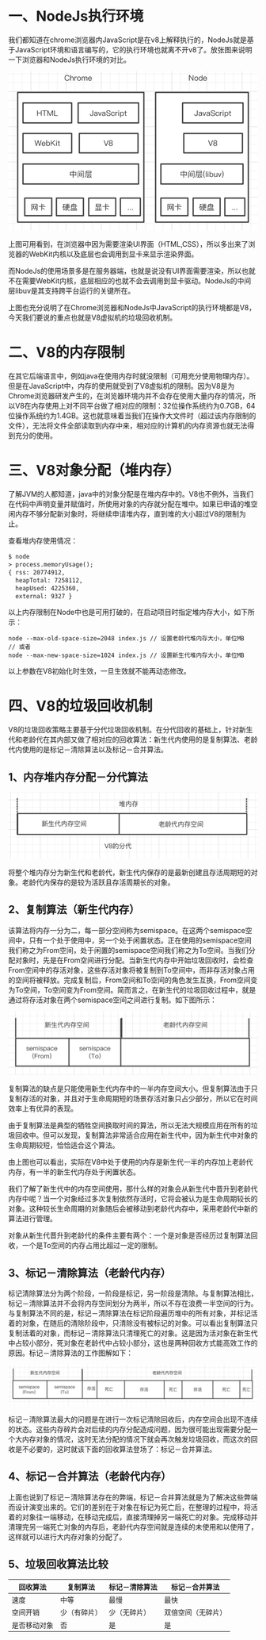 # 一、NodeJs执行环境

我们都知道在chrome浏览器内JavaScript是在v8上解释执行的，NodeJs就是基于JavaScript环境和语言编写的，它的执行环境也就离不开v8了。放张图来说明一下浏览器和NodeJs执行环境的对比。

![Chrome浏览器和Node的组件构成对比](https://raw.githubusercontent.com/Qbian61/Qbian61.github.io/master/resource/nodejs-v8-gc/Chrome%E6%B5%8F%E8%A7%88%E5%99%A8%E5%92%8CNode%E7%9A%84%E7%BB%84%E4%BB%B6%E6%9E%84%E6%88%90.png)

上图可用看到，在浏览器中因为需要渲染UI界面（HTML,CSS），所以多出来了浏览器的WebKit内核以及底层也会调用到显卡来显示渲染界面。

而NodeJs的使用场景多是在服务器端，也就是说没有UI界面需要渲染，所以也就不在需要WebKit内核，底层相应的也就不会去调用到显卡驱动。NodeJs的中间层libuv是其支持跨平台运行的关键所在。

上图也充分说明了在Chrome浏览器和NodeJs中JavaScript的执行环境都是V8，今天我们要说的重点也就是V8虚拟机的垃圾回收机制。


# 二、V8的内存限制

在其它后端语言中，例如java在使用内存时就没限制（可用充分使用物理内存）。但是在JavaScript中，内存的使用就受到了V8虚拟机的限制。因为V8是为Chrome浏览器研发产生的，在浏览器环境内并不会存在使用大量内存的情况，所以V8在内存使用上对不同平台做了相对应的限制：32位操作系统约为0.7GB，64位操作系统约为1.4GB。这也就意味着当我们在操作大文件时（超过该内存限制的文件），无法将文件全部读取到内存中来，相对应的计算机的内存资源也就无法得到充分的使用。

# 三、V8对象分配（堆内存）

了解JVM的人都知道，java中的对象分配是在堆内存中的。V8也不例外，当我们在代码中声明变量并赋值时，所使用对象的内存就分配在堆中。如果已申请的堆空闲内存不够分配新对象时，将继续申请堆内存，直到堆的大小超过V8的限制为止。

查看堆内存使用情况：

```
$ node
> process.memoryUsage();
{ rss: 20774912,
  heapTotal: 7258112,
  heapUsed: 4225360,
  external: 9327 }
```

以上内存限制在Node中也是可用打破的，在启动项目时指定堆内存大小，如下所示：

```
node --max-old-space-size=2048 index.js // 设置老龄代堆内存大小，单位MB
// 或者
node --max-new-space-size=1024 index.js // 设置新生代堆内存大小，单位MB
```
以上参数在V8初始化时生效，一旦生效就不能再动态修改。

# 四、V8的垃圾回收机制

V8的垃圾回收策略主要基于分代垃圾回收机制。在分代回收的基础上，针对新生代和老龄代在其内部又做了相对应的回收算法：新生代内使用的是复制算法、老龄代内使用的是标记－清除算法以及标记－合并算法。

## 1、内存堆内存分配－分代算法

![V8的堆内存分代算法](https://raw.githubusercontent.com/Qbian61/Qbian61.github.io/master/resource/nodejs-v8-gc/V8%E7%9A%84%E5%88%86%E4%BB%A3%E5%A0%86%E5%86%85%E5%AD%98.png)

将整个堆内存分为新生代和老龄代，新生代内保存的是最新创建且存活周期短的对象。老龄代内保存的是较为活跃且存活周期长的对象。

## 2、复制算法（新生代内存）

该算法将内存一分为二，每一部分空间称为semispace。在这两个semispace空间中，只有一个处于使用中，另一个处于闲置状态。正在使用的semispace空间我们称之为From空间，处于闲置的semispace空间我们称之为To空间。当我们分配对象时，先是在From空间进行分配。当新生代内存中开始垃圾回收时，会检查From空间中的存活对象，这些存活对象将被复制到To空间中，而非存活对象占用的空间将被释放。完成复制后，From空间和To空间的角色发生互换，From空间变为To空间，To空间变为From空间。简而言之，在新生代的垃圾回收过程中，就是通过将存活对象在两个semispace空间之间进行复制。如下图所示：

![V8堆内存中新生代内存](https://raw.githubusercontent.com/Qbian61/Qbian61.github.io/master/resource/nodejs-v8-gc/V8%E5%A0%86%E5%86%85%E5%AD%98%E4%B8%AD%E6%96%B0%E7%94%9F%E4%BB%A3%E5%86%85%E5%AD%98.png)

复制算法的缺点是只能使用新生代内存中的一半内存空间大小。但复制算法由于只复制存活的对象，并且对于生命周期短的场景存活对象只占少部分，所以它在时间效率上有优异的表现。

由于复制算法是典型的牺牲空间换取时间的算法，所以无法大规模应用在所有的垃圾回收中。但可以发现，复制算法非常适合应用在新生代中，因为新生代中对象的生命周期较短，恰恰适合这个算法。

由上图也可以看出，实际在V8中处于使用的内存是新生代一半的内存加上老龄代内存，有一半的新生代内存处于闲置状态。

我们了解了新生代中的内存空间使用，那什么样的对象会从新生代中晋升到老龄代内存中呢？当一个对象经过多次复制依然存活时，它将会被认为是生命周期较长的对象。这种较长生命周期的对象随后会被移动到老龄代内存中，采用老龄代中新的算法进行管理。

对象从新生代晋升到老龄代的条件主要有两个：一个是对象是否经历过复制算法回收，一个是To空间的内存占用比超过一定的限制。

## 3、标记－清除算法（老龄代内存）

标记清除算法分为两个阶段，一阶段是标记，另一阶段是清除。与复制算法相比，标记－清除算法并不会将内存空间划分为两半，所以不存在浪费一半空间的行为。与复制算法不同的是，标记－清除算法在标记阶段遍历堆中的所有对象，并标记活着的对象，在随后的清除阶段中，只清除没有被标记的对象。可以看出复制算法只复制活着的对象，而标记－清除算法只清理死亡的对象。这是因为活对象在新生代中占较小部分，死对象在老龄代中占较小部分，这也是两种回收方式能高效工作的原因。标记－清除算法的工作图解如下：

![标记－清除算法工作时内存图](https://raw.githubusercontent.com/Qbian61/Qbian61.github.io/master/resource/nodejs-v8-gc/%E6%A0%87%E8%AE%B0%EF%BC%8D%E6%B8%85%E9%99%A4%E7%AE%97%E6%B3%95%E5%B7%A5%E4%BD%9C%E6%97%B6%E5%86%85%E5%AD%98%E5%9B%BE.png)

标记－清除算法最大的问题是在进行一次标记清除回收后，内存空间会出现不连续的状态。这些内存碎片会对后续的内存分配造成问题，因为很可能出现需要分配一个大内存对象的情况，这时无法分配的情况下就会再次触发垃圾回收，而这次的回收是不必要的，这时就该下面的回收算法登场了：标记－合并算法。

## 4、标记－合并算法（老龄代内存）

上面也说到了标记－清除算法存在的弊端，标记－合并算法就是为了解决这些弊端而设计演变出来的。它们的差别在于对象在标记为死亡后，在整理的过程中，将活着的对象往一端移动，在移动完成后，直接清理掉另一端死亡的对象。完成移动并清理完另一端死亡对象的内存后，老龄代内存空间就是连续的未使用和以使用了，这样就可以进行大内存对象的分配了。

## 5、垃圾回收算法比较
<table class="table table-bordered">
<thead>
<tr><th>回收算法</th><th>复制算法</th><th>标记－清除算法</th><th>标记－合并算法</th></tr>
</thead>
<tbody>
<tr><td>速度</td><td>中等</td><td>最慢</td><td>最快</td></tr>
<tr><td>空间开销</td><td>少（有碎片）</td><td>少（无碎片）</td><td>双倍空间（无碎片）</td></tr>
<tr><td>是否移动对象</td><td>否</td><td>是</td><td>是</td></tr>
</tbody>
</table>
